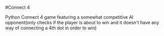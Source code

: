 #Connect 4

Python Connect 4 game featuring a somewhat competitive AI opponent(only checks if the player is about to win and it doesn't have any way of connecting a 4th dot in order to win)
